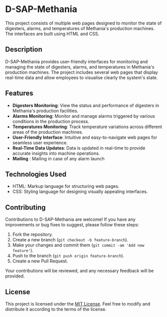 # D-SAP-Methania
This project consists of multiple web pages designed to monitor the state of digesters, alarms, and temperatures of Methania's production machines. The interfaces are built using HTML and CSS.

## Description

D-SAP-Methania provides user-friendly interfaces for monitoring and managing the state of digesters, alarms, and temperatures in Methania's production machines. The project includes several web pages that display real-time data and allow employees to visualise clearly the system's state.

## Features

- **Digesters Monitoring**: View the status and performance of digesters in Methania's production facilities.
- **Alarms Monitoring**: Monitor and manage alarms triggered by various conditions in the production process.
- **Temperatures Monitoring**: Track temperature variations across different areas of the production machines.
- **User-Friendly Interface**: Intuitive and easy-to-navigate web pages for seamless user experience.
- **Real-Time Data Updates**: Data is updated in real-time to provide accurate insights into machine operations.
- **Mailing** : Mailing in case of any alarm launch

## Technologies Used

- HTML: Markup language for structuring web pages.
- CSS: Styling language for designing visually appealing interfaces.


## Contributing

Contributions to D-SAP-Methania are welcome! If you have any improvements or bug fixes to suggest, please follow these steps:

1. Fork the repository.
2. Create a new branch (`git checkout -b feature-branch`).
3. Make your changes and commit them (`git commit -am 'Add new feature'`).
4. Push to the branch (`git push origin feature-branch`).
5. Create a new Pull Request.

Your contributions will be reviewed, and any necessary feedback will be provided.

## License

This project is licensed under the [MIT License](LICENSE). Feel free to modify and distribute it according to the terms of the license.

